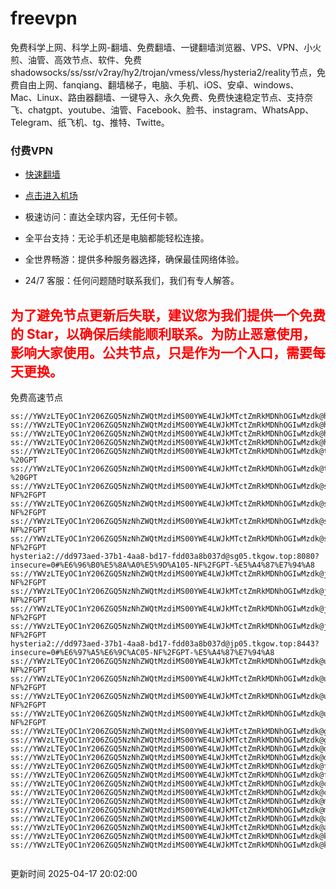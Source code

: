 # freevpn

免费科学上网、科学上网-翻墙、免费翻墙、一键翻墙浏览器、VPS、VPN、小火煎、油管、高效节点、软件、免费shadowsocks/ss/ssr/v2ray/hy2/trojan/vmess/vless/hysteria2/reality节点，免费自由上网、fanqiang、翻墙梯子，电脑、手机、iOS、安卓、windows、Mac、Linux、路由器翻墙、一键导入、永久免费、免费快速稳定节点、支持奈飞、chatgpt、youtube、油管、Facebook、脸书、instagram、WhatsApp、Telegram、纸飞机、tg、推特、Twitte。

### 付费VPN
* [快速翻墙](https://xgogo.sbs/#/register?code=wxADDy87) 

* [点击进入机场](https://xgogo.sbs/#/register?code=wxADDy87) 

* 极速访问：直达全球内容，无任何卡顿。

* 全平台支持：无论手机还是电脑都能轻松连接。

* 全世界畅游：提供多种服务器选择，确保最佳网络体验。

* 24/7 客服：任何问题随时联系我们，我们有专人解答。

## <font color="red">为了避免节点更新后失联，建议您为我们提供一个免费的 Star，以确保后续能顺利联系。为防止恶意使用，影响大家使用。公共节点，只是作为一个入口，需要每天更换。</font>

免费高速节点

```ss://YWVzLTEyOC1nY206ZGQ5NzNhZWQtMzdiMS00YWE4LWJkMTctZmRkMDNhOGIwMzdk@hk01.jgrtoioceaw.help:50384#%E9%A6%99%E6%B8%AF01
ss://YWVzLTEyOC1nY206ZGQ5NzNhZWQtMzdiMS00YWE4LWJkMTctZmRkMDNhOGIwMzdk@hk02.jigreliewolf.click:17889#%E9%A6%99%E6%B8%AF02
ss://YWVzLTEyOC1nY206ZGQ5NzNhZWQtMzdiMS00YWE4LWJkMTctZmRkMDNhOGIwMzdk@hk03.jigreliewolf.click:10838#%E9%A6%99%E6%B8%AF03
ss://YWVzLTEyOC1nY206ZGQ5NzNhZWQtMzdiMS00YWE4LWJkMTctZmRkMDNhOGIwMzdk@hk04.jgrtoioceaw.help:29956#%E9%A6%99%E6%B8%AF04
ss://YWVzLTEyOC1nY206ZGQ5NzNhZWQtMzdiMS00YWE4LWJkMTctZmRkMDNhOGIwMzdk@hk05.ijgelrkasd.click:41284#%E9%A6%99%E6%B8%AF05
ss://YWVzLTEyOC1nY206ZGQ5NzNhZWQtMzdiMS00YWE4LWJkMTctZmRkMDNhOGIwMzdk@tw01.jigreliewolf.click:30995#%E5%8F%B0%E6%B9%BE01%20-%20GPT
ss://YWVzLTEyOC1nY206ZGQ5NzNhZWQtMzdiMS00YWE4LWJkMTctZmRkMDNhOGIwMzdk@tw02.ijgelrkasd.click:22610#%E5%8F%B0%E6%B9%BE02%20-%20GPT
ss://YWVzLTEyOC1nY206ZGQ5NzNhZWQtMzdiMS00YWE4LWJkMTctZmRkMDNhOGIwMzdk@sg01.jgrtoioceaw.help:55559#%E6%96%B0%E5%8A%A0%E5%9D%A101%20-NF%2FGPT
ss://YWVzLTEyOC1nY206ZGQ5NzNhZWQtMzdiMS00YWE4LWJkMTctZmRkMDNhOGIwMzdk@sg02.jigreliewolf.click:40574#%E6%96%B0%E5%8A%A0%E5%9D%A102%20-NF%2FGPT
ss://YWVzLTEyOC1nY206ZGQ5NzNhZWQtMzdiMS00YWE4LWJkMTctZmRkMDNhOGIwMzdk@sg03.ijgelrkasd.click:23716#%E6%96%B0%E5%8A%A0%E5%9D%A103%20-NF%2FGPT
ss://YWVzLTEyOC1nY206ZGQ5NzNhZWQtMzdiMS00YWE4LWJkMTctZmRkMDNhOGIwMzdk@sg04.jgrtoioceaw.help:17971#%E6%96%B0%E5%8A%A0%E5%9D%A104%20-NF%2FGPT
hysteria2://dd973aed-37b1-4aa8-bd17-fdd03a8b037d@sg05.tkgow.top:8080?insecure=0#%E6%96%B0%E5%8A%A0%E5%9D%A105-NF%2FGPT-%E5%A4%87%E7%94%A8
ss://YWVzLTEyOC1nY206ZGQ5NzNhZWQtMzdiMS00YWE4LWJkMTctZmRkMDNhOGIwMzdk@jp01.jgrtoioceaw.help:58645#%E6%97%A5%E6%9C%AC01%20-NF%2FGPT
ss://YWVzLTEyOC1nY206ZGQ5NzNhZWQtMzdiMS00YWE4LWJkMTctZmRkMDNhOGIwMzdk@jp02.jgrtoioceaw.help:47462#%E6%97%A5%E6%9C%AC02%20-NF%2FGPT
ss://YWVzLTEyOC1nY206ZGQ5NzNhZWQtMzdiMS00YWE4LWJkMTctZmRkMDNhOGIwMzdk@jp03.jigreliewolf.click:33414#%E6%97%A5%E6%9C%AC03%20-NF%2FGPT
ss://YWVzLTEyOC1nY206ZGQ5NzNhZWQtMzdiMS00YWE4LWJkMTctZmRkMDNhOGIwMzdk@jp04.ijgelrkasd.click:58223#%E6%97%A5%E6%9C%AC04%20-NF%2FGPT
hysteria2://dd973aed-37b1-4aa8-bd17-fdd03a8b037d@jp05.tkgow.top:8443?insecure=0#%E6%97%A5%E6%9C%AC05-NF%2FGPT-%E5%A4%87%E7%94%A8
ss://YWVzLTEyOC1nY206ZGQ5NzNhZWQtMzdiMS00YWE4LWJkMTctZmRkMDNhOGIwMzdk@us01.jgrtoioceaw.help:48129#%E7%BE%8E%E5%9B%BD01%20-NF%2FGPT
ss://YWVzLTEyOC1nY206ZGQ5NzNhZWQtMzdiMS00YWE4LWJkMTctZmRkMDNhOGIwMzdk@us02.jgrtoioceaw.help:44907#%E7%BE%8E%E5%9B%BD02%20-NF%2FGPT
ss://YWVzLTEyOC1nY206ZGQ5NzNhZWQtMzdiMS00YWE4LWJkMTctZmRkMDNhOGIwMzdk@us03.jigreliewolf.click:43330#%E7%BE%8E%E5%9B%BD03%20-NF%2FGPT
ss://YWVzLTEyOC1nY206ZGQ5NzNhZWQtMzdiMS00YWE4LWJkMTctZmRkMDNhOGIwMzdk@us04.ijgelrkasd.click:44130#%E7%BE%8E%E5%9B%BD04%20-NF%2FGPT
ss://YWVzLTEyOC1nY206ZGQ5NzNhZWQtMzdiMS00YWE4LWJkMTctZmRkMDNhOGIwMzdk@gb01.jgrtoioceaw.help:27765#%E8%8B%B1%E5%9B%BD01
ss://YWVzLTEyOC1nY206ZGQ5NzNhZWQtMzdiMS00YWE4LWJkMTctZmRkMDNhOGIwMzdk@gb02.jigreliewolf.click:52762#%E8%8B%B1%E5%9B%BD02
ss://YWVzLTEyOC1nY206ZGQ5NzNhZWQtMzdiMS00YWE4LWJkMTctZmRkMDNhOGIwMzdk@de01.jgrtoioceaw.help:20635#%E5%BE%B7%E5%9B%BD01
ss://YWVzLTEyOC1nY206ZGQ5NzNhZWQtMzdiMS00YWE4LWJkMTctZmRkMDNhOGIwMzdk@de02.jigreliewolf.click:52770#%E5%BE%B7%E5%9B%BD02
ss://YWVzLTEyOC1nY206ZGQ5NzNhZWQtMzdiMS00YWE4LWJkMTctZmRkMDNhOGIwMzdk@fr01.ijgelrkasd.click:32568#%E6%B3%95%E5%9B%BD01
ss://YWVzLTEyOC1nY206ZGQ5NzNhZWQtMzdiMS00YWE4LWJkMTctZmRkMDNhOGIwMzdk@fr02.jigreliewolf.click:45265#%E6%B3%95%E5%9B%BD02
ss://YWVzLTEyOC1nY206ZGQ5NzNhZWQtMzdiMS00YWE4LWJkMTctZmRkMDNhOGIwMzdk@ca01.jigreliewolf.click:30461#%E5%8A%A0%E6%8B%BF%E5%A4%A701
ss://YWVzLTEyOC1nY206ZGQ5NzNhZWQtMzdiMS00YWE4LWJkMTctZmRkMDNhOGIwMzdk@ca02.ijgelrkasd.click:24053#%E5%8A%A0%E6%8B%BF%E5%A4%A702
ss://YWVzLTEyOC1nY206ZGQ5NzNhZWQtMzdiMS00YWE4LWJkMTctZmRkMDNhOGIwMzdk@my01.jigreliewolf.click:52408#%E9%A9%AC%E6%9D%A5%E8%A5%BF%E4%BA%9A01
ss://YWVzLTEyOC1nY206ZGQ5NzNhZWQtMzdiMS00YWE4LWJkMTctZmRkMDNhOGIwMzdk@my02.ijgelrkasd.click:25519#%E9%A9%AC%E6%9D%A5%E8%A5%BF%E4%BA%9A02
ss://YWVzLTEyOC1nY206ZGQ5NzNhZWQtMzdiMS00YWE4LWJkMTctZmRkMDNhOGIwMzdk@au01.jgrtoioceaw.help:13460#%E6%BE%B3%E5%A4%A7%E5%88%A9%E4%BA%9A01
ss://YWVzLTEyOC1nY206ZGQ5NzNhZWQtMzdiMS00YWE4LWJkMTctZmRkMDNhOGIwMzdk@au02.ijgelrkasd.click:46073#%E6%BE%B3%E5%A4%A7%E5%88%A9%E4%BA%9A02
ss://YWVzLTEyOC1nY206ZGQ5NzNhZWQtMzdiMS00YWE4LWJkMTctZmRkMDNhOGIwMzdk@ko01.jgrtoioceaw.help:46108#%E9%9F%A9%E5%9B%BD01
ss://YWVzLTEyOC1nY206ZGQ5NzNhZWQtMzdiMS00YWE4LWJkMTctZmRkMDNhOGIwMzdk@ko02.jigreliewolf.click:50181#%E9%9F%A9%E5%9B%BD02


```
更新时间 2025-04-17 20:02:00